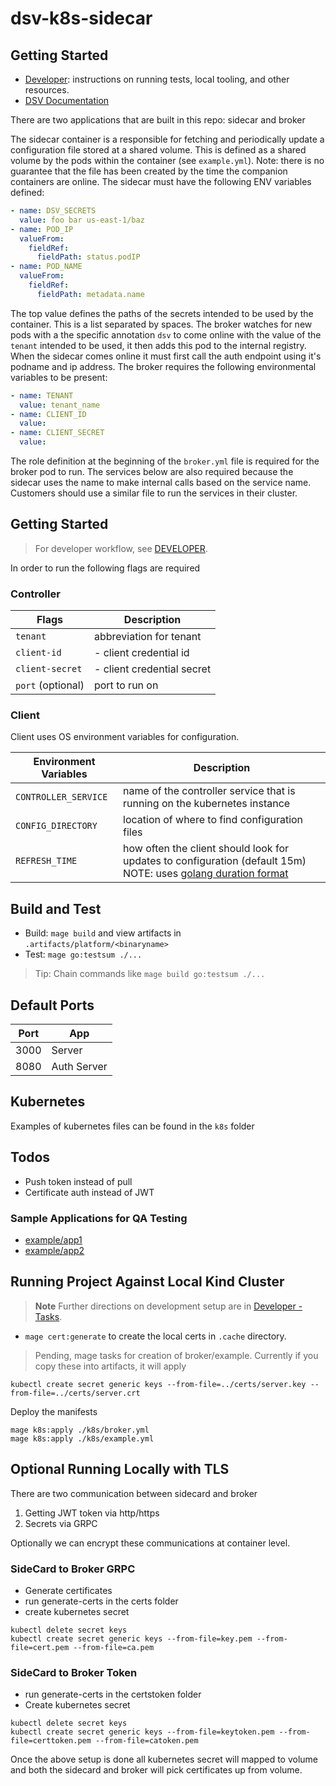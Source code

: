 # dsv-k8s-sidecar

## Getting Started

- [Developer](DEVELOPER.md): instructions on running tests, local tooling, and other resources.
- [DSV Documentation](https://docs.delinea.com/dsv/current?ref=githubrepo)

There are two applications that are built in this repo: sidecar and broker

The sidecar container is a responsible for fetching and periodically update a configuration file stored at a shared volume.
This is defined as a shared volume by the pods within the container (see `example.yml`).
Note: there is no guarantee that the file has been created by the time the companion containers are online.
The sidecar must have the following ENV variables defined:

```yaml
- name: DSV_SECRETS
  value: foo bar us-east-1/baz
- name: POD_IP
  valueFrom:
    fieldRef:
      fieldPath: status.podIP
- name: POD_NAME
  valueFrom:
    fieldRef:
      fieldPath: metadata.name
```

The top value defines the paths of the secrets intended to be used by the container.
This is a list separated by spaces.
The broker watches for new pods with a the specific annotation `dsv` to come online with the value of the `tenant` intended to be used, it then adds this pod to the internal registry.
When the sidecar comes online it must first call the auth endpoint using it's podname and ip address.
The broker requires the following environmental variables to be present:

```yaml
- name: TENANT
  value: tenant_name
- name: CLIENT_ID
  value:
- name: CLIENT_SECRET
  value:
```

The role definition at the beginning of the `broker.yml` file is required for the broker pod to run.
The services below are also required because the sidecar uses the name to make internal calls based on the service name.
Customers should use a similar file to run the services in their cluster.

## Getting Started

> For developer workflow, see [DEVELOPER](DEVELOPER.md).

In order to run the following flags are required

### Controller

| Flags             | Description                |
| ----------------- | -------------------------- |
| `tenant`          | abbreviation for tenant    |
| `client-id`       | - client credential id     |
| `client-secret`   | - client credential secret |
| `port` (optional) | port to run on             |

### Client

Client uses OS environment variables for configuration.

| Environment Variables | Description                                                                                                                                                 |
| --------------------- | ----------------------------------------------------------------------------------------------------------------------------------------------------------- |
| `CONTROLLER_SERVICE`  | name of the controller service that is running on the kubernetes instance                                                                                   |
| `CONFIG_DIRECTORY`    | location of where to find configuration files                                                                                                               |
| `REFRESH_TIME`        | how often the client should look for updates to configuration (default 15m) NOTE: uses [golang duration format](https://golang.org/pkg/time/#ParseDuration) |

## Build and Test

- Build: `mage build` and view artifacts in `.artifacts/platform/<binaryname>`
- Test: `mage go:testsum ./...`

> Tip: Chain commands like `mage build go:testsum ./...`

## Default Ports

| Port | App         |
| ---- | ----------- |
| 3000 | Server      |
| 8080 | Auth Server |

## Kubernetes

Examples of kubernetes files can be found in the `k8s` folder

## Todos

- Push token instead of pull
- Certificate auth instead of JWT

### Sample Applications for QA Testing

- [example/app1](example/app1)
- [example/app2](example/app2)

## Running Project Against Local Kind Cluster

> **Note**
> Further directions on development setup are in [Developer - Tasks](DEVELOPER.md#tasks).

- `mage cert:generate` to create the local certs in `.cache` directory.

> Pending, mage tasks for creation of broker/example. Currently if you copy these into artifacts, it will apply

```shell
kubectl create secret generic keys --from-file=../certs/server.key --from-file=../certs/server.crt
```

Deploy the manifests

```shell
mage k8s:apply ./k8s/broker.yml
mage k8s:apply ./k8s/example.yml
```

## Optional Running Locally with TLS

There are two communication between sidecard and broker

1. Getting JWT token via http/https
2. Secrets via GRPC

Optionally we can encrypt these communications at container level.

### SideCard to Broker GRPC

- Generate certificates
- run generate-certs in the certs folder
- create kubernetes secret

```shell
kubectl delete secret keys
kubectl create secret generic keys --from-file=key.pem --from-file=cert.pem --from-file=ca.pem
```

### SideCard to Broker Token

- run generate-certs in the certstoken folder
- Create kubernetes secret

```shell
kubectl delete secret keys
kubectl create secret generic keys --from-file=keytoken.pem --from-file=certtoken.pem --from-file=catoken.pem
```

Once the above setup is done all kubernetes secret will mapped to volume and both the sidecard and broker will pick certificates up from volume.
